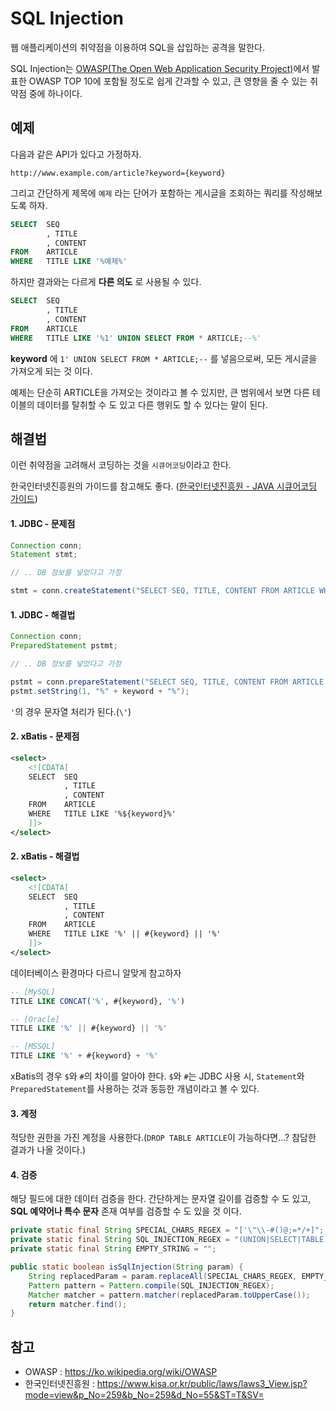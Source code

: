 # SQL Injection

웹 애플리케이션의 취약점을 이용하여 SQL을 삽입하는 공격을 말한다.

SQL Injection는 [OWASP(The Open Web Application Security Project)](https://ko.wikipedia.org/wiki/OWASP)에서 발표한 OWASP TOP 10에 포함될 정도로 쉽게 간과할 수 있고, 큰 영향을 줄 수 있는 취약점 중에 하나이다.

## 예제

다음과 같은 API가 있다고 가정하자.

```http
http://www.example.com/article?keyword={keyword}
```

그리고 간단하게 제목에 `예제` 라는 단어가 포함하는 게시글을 조회하는 쿼리를 작성해보도록 하자.

```sql
SELECT  SEQ
		, TITLE
		, CONTENT
FROM    ARTICLE
WHERE   TITLE LIKE '%예제%'
```

하지만 결과와는 다르게 __다른 의도__ 로 사용될 수 있다.

```sql
SELECT  SEQ
		, TITLE
		, CONTENT
FROM    ARTICLE
WHERE   TITLE LIKE '%1' UNION SELECT FROM * ARTICLE;--%'
```

__keyword__ 에 `1' UNION SELECT FROM * ARTICLE;--` 를 넣음으로써, 모든 게시글을 가져오게 되는 것 이다.

예제는 단순히 ARTICLE을 가져오는 것이라고 볼 수 있지만, 큰 범위에서 보면 다른 테이블의 데이터를 탈취할 수 도 있고 다른 행위도 할 수 있다는 말이 된다.

## 해결법

이런 취약점을 고려해서 코딩하는 것을 `시큐어코딩`이라고 한다.

한국인터넷진흥원의 가이드를 참고해도 좋다. ([한국인터넷진흥원 - JAVA 시큐어코딩 가이드](https://www.kisa.or.kr/public/laws/laws3_View.jsp?mode=view&p_No=259&b_No=259&d_No=55&ST=T&SV=))

#### 1. JDBC - 문제점

```java
Connection conn;
Statement stmt;

// .. DB 정보를 넣었다고 가정

stmt = conn.createStatement("SELECT SEQ, TITLE, CONTENT FROM ARTICLE WHERE TITLE LIKE '%" + keyword + "%'");
```

#### 1. JDBC - 해결법

```java
Connection conn;
PreparedStatement pstmt;

// .. DB 정보를 넣었다고 가정

pstmt = conn.prepareStatement("SELECT SEQ, TITLE, CONTENT FROM ARTICLE WHERE TITLE LIKE ?");
pstmt.setString(1, "%" + keyword + "%");
```

`'`의 경우 문자열 처리가 된다.(`\'`)

#### 2. xBatis - 문제점

```xml
<select>
	<![CDATA[
	SELECT  SEQ
			, TITLE
			, CONTENT
	FROM    ARTICLE
	WHERE   TITLE LIKE '%${keyword}%'
	]]>
</select>
```

#### 2. xBatis - 해결법

```xml
<select>
	<![CDATA[
	SELECT  SEQ
			, TITLE
			, CONTENT
	FROM    ARTICLE
	WHERE   TITLE LIKE '%' || #{keyword} || '%'
	]]>
</select>
```

데이터베이스 환경마다 다르니 알맞게 참고하자

```sql
-- [MySQL]
TITLE LIKE CONCAT('%', #{keyword}, '%')

-- [Oracle]
TITLE LIKE '%' || #{keyword} || '%'

-- [MSSQL]
TITLE LIKE '%' + #{keyword} + '%'
```

xBatis의 경우 `$`와 `#`의 차이를 알아야 한다.
`$`와 `#`는 JDBC 사용 시, `Statement`와 `PreparedStatement`를 사용하는 것과 동등한 개념이라고 볼 수 있다.

#### 3. 계정

적당한 권한을 가진 계정을 사용한다.(`DROP TABLE ARTICLE`이 가능하다면...? 참담한 결과가 나올 것이다.)

#### 4. 검증

해당 필드에 대한 데이터 검증을 한다. 간단하게는 문자열 길이를 검증할 수 도 있고, __SQL 예약어나 특수 문자__ 존재 여부를 검증할 수 도 있을 것 이다.

```java
private static final String SPECIAL_CHARS_REGEX = "['\"\\-#()@;=*/+]";
private static final String SQL_INJECTION_REGEX = "(UNION|SELECT|TABLE|UPDATE|FROM|WHERE)";
private static final String EMPTY_STRING = "";

public static boolean isSqlInjection(String param) {
	String replacedParam = param.replaceAll(SPECIAL_CHARS_REGEX, EMPTY_STRING);
	Pattern pattern = Pattern.compile(SQL_INJECTION_REGEX);
	Matcher matcher = pattern.matcher(replacedParam.toUpperCase());
	return matcher.find();
}
```

## 참고

- OWASP : https://ko.wikipedia.org/wiki/OWASP
- 한국인터넷진흥원 : https://www.kisa.or.kr/public/laws/laws3_View.jsp?mode=view&p_No=259&b_No=259&d_No=55&ST=T&SV=
